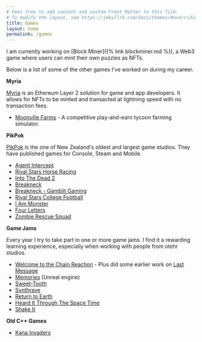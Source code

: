 ```yaml
---
# Feel free to add content and custom Front Matter to this file.
# To modify the layout, see https://jekyllrb.com/docs/themes/#overriding-theme-defaults
title: Games
layout: home
permalink: /games
---
```

I am currently working on [Block Miner]({% link blockminer.md %}), a Web3 game where users can mint their own puzzles as NFTs.

Below is a list of some of the other games I've worked on during my career.

**Myria** 

[Myria](https://myria.com/) is an Ethereum Layer 2 solution for game and app developers. It allows for NFTs to be minted and transacted at lightning speed with no transaction fees.
* [Moonville Farms](https://myria.com/game-detail/?gameId=moonville-farms) - A competitive play-and-earn tycoon farming simulator.

**PikPok**

[PikPok](https://pikpok.com/) is the one of New Zealand's oldest and largest game studios. They have published games for Console, Steam and Mobile.
* [Agent Intercept](https://pikpok.com/games/agent-intercept/)
* [Rival Stars Horse Racing](https://pikpok.com/games/rival-stars-horse-racing/)
* [Into The Dead 2](https://pikpok.com/games/into-the-dead-2/)
* [Breakneck](https://pikpok.com/games/breakneck/)
* [Breakneck - Gamblit Gaming](https://pikpok.com/news/gamblit-gaming-brings-pikpoks-1-games-casino-floors/)
* [Rival Stars College Football](https://pikpok.com/games/rival-stars-college-football/)
* [I Am Monster](https://pikpok.com/games/i-am-monster/)
* [Four Letters](https://pikpok.com/games/fourletters/)
* [Zombie Rescue Squad](https://pikpok.com/news/zombie-rescue-squad-launches-in-the-usa-on-new-snap-games-platform/)

**Game Jams**

Every year I try to take part in one or more game jams. I find it a rewarding learning experience, especially when working with people from otehr studios.
* [Welcome to the Chain Reaction](https://jamesgamesbro.itch.io/welcome-to-the-chain-reaction) - Plus did some earlier work on [Last Message](https://store.steampowered.com/app/1141030/Last_Message/)
* [Memories](https://globalgamejam.org/2019/games/memories-2) (Unreal engine)
* [Sweet-Tooth](https://olivieryc.itch.io/sweet-tooth)
* [Synthrave](https://olivieryc.itch.io/synthrave)
* [Return to Earth](https://globalgamejam.org/2020/games/return-earth-8)
* [Heard It Through The Space Time](https://globalgamejam.org/2018/games/heard-it-through-space-time)
* [Shake It](https://globalgamejam.org/2016/games/shake-it)

**Old C++ Games**

* [Kana Invaders](https://www.youtube.com/watch?v=71SgkFh5rlM&t=4s)
